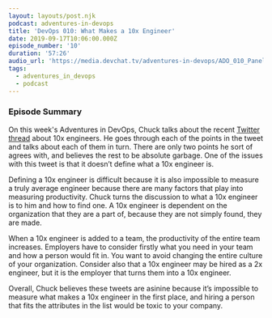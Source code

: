 ```yaml
---
layout: layouts/post.njk
podcast: adventures-in-devops
title: 'DevOps 010: What Makes a 10x Engineer'
date: 2019-09-17T10:06:00.000Z
episode_number: '10'
duration: '57:26'
audio_url: 'https://media.devchat.tv/adventures-in-devops/ADO_010_Panel.mp3'
tags:
  - adventures_in_devops
  - podcast
---
```

### **Episode Summary**

On this week's Adventures in DevOps, Chuck talks about the recent [Twitter thread](https://twitter.com/skirani/status/1149302828420067328?lang=en) about 10x engineers. He goes through each of the points in the tweet and talks about each of them in turn. There are only two points he sort of agrees with, and believes the rest to be absolute garbage. One of the issues with this tweet is that it doesn’t define what a 10x engineer is. 

Defining a 10x engineer is difficult because it is also impossible to measure a truly average engineer because there are many factors that play into measuring productivity. Chuck turns the discussion to what a 10x engineer is to him and how to find one. A 10x engineer is dependent on the organization that they are a part of, because they are not simply found, they are made. 

When a 10x engineer is added to a team, the productivity of the entire team increases. Employers have to consider firstly what you need in your team and how a person would fit in. You want to avoid changing the entire culture of your organization. Consider also that a 10x engineer may be hired as a 2x engineer, but it is the employer that turns them into a 10x engineer. 

Overall, Chuck believes these tweets are asinine because it’s impossible to measure what makes a 10x engineer in the first place, and hiring a person that fits the attributes in the list would be toxic to your company.
